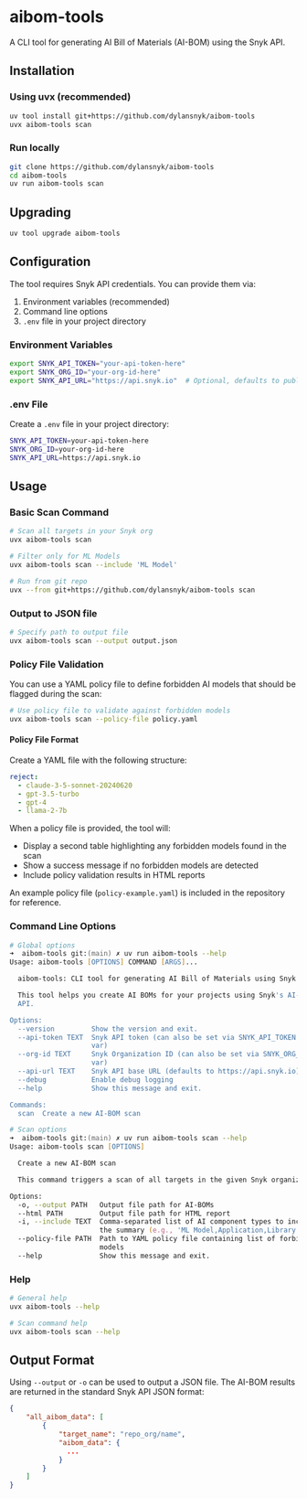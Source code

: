 # aibom-tools

A CLI tool for generating AI Bill of Materials (AI-BOM) using the Snyk API.

## Installation

### Using uvx (recommended)

```bash
uv tool install git+https://github.com/dylansnyk/aibom-tools
uvx aibom-tools scan
```

### Run locally

```bash
git clone https://github.com/dylansnyk/aibom-tools
cd aibom-tools
uv run aibom-tools scan
```

## Upgrading

```bash
uv tool upgrade aibom-tools
```

## Configuration

The tool requires Snyk API credentials. You can provide them via:

1. Environment variables (recommended)
2. Command line options
3. `.env` file in your project directory

### Environment Variables

```bash
export SNYK_API_TOKEN="your-api-token-here"
export SNYK_ORG_ID="your-org-id-here"
export SNYK_API_URL="https://api.snyk.io"  # Optional, defaults to public API
```

### .env File

Create a `.env` file in your project directory:

```bash
SNYK_API_TOKEN=your-api-token-here
SNYK_ORG_ID=your-org-id-here
SNYK_API_URL=https://api.snyk.io
```

## Usage

### Basic Scan Command

```bash
# Scan all targets in your Snyk org
uvx aibom-tools scan

# Filter only for ML Models
uvx aibom-tools scan --include 'ML Model'

# Run from git repo
uvx --from git+https://github.com/dylansnyk/aibom-tools scan
```

### Output to JSON file

```bash
# Specify path to output file
uvx aibom-tools scan --output output.json
```

### Policy File Validation

You can use a YAML policy file to define forbidden AI models that should be flagged during the scan:

```bash
# Use policy file to validate against forbidden models
uvx aibom-tools scan --policy-file policy.yaml
```

#### Policy File Format

Create a YAML file with the following structure:

```yaml
reject:
  - claude-3-5-sonnet-20240620
  - gpt-3.5-turbo
  - gpt-4
  - llama-2-7b
```

When a policy file is provided, the tool will:
- Display a second table highlighting any forbidden models found in the scan
- Show a success message if no forbidden models are detected
- Include policy validation results in HTML reports

An example policy file (`policy-example.yaml`) is included in the repository for reference.

### Command Line Options

```zsh
# Global options
➜  aibom-tools git:(main) ✗ uv run aibom-tools --help         
Usage: aibom-tools [OPTIONS] COMMAND [ARGS]...

  aibom-tools: CLI tool for generating AI Bill of Materials using Snyk API

  This tool helps you create AI BOMs for your projects using Snyk's AI-BOM
  API.

Options:
  --version         Show the version and exit.
  --api-token TEXT  Snyk API token (can also be set via SNYK_API_TOKEN env
                    var)
  --org-id TEXT     Snyk Organization ID (can also be set via SNYK_ORG_ID env
                    var)
  --api-url TEXT    Snyk API base URL (defaults to https://api.snyk.io)
  --debug           Enable debug logging
  --help            Show this message and exit.

Commands:
  scan  Create a new AI-BOM scan
```
```zsh
# Scan options
➜  aibom-tools git:(main) ✗ uv run aibom-tools scan --help
Usage: aibom-tools scan [OPTIONS]

  Create a new AI-BOM scan

  This command triggers a scan of all targets in the given Snyk organization.

Options:
  -o, --output PATH   Output file path for AI-BOMs
  --html PATH         Output file path for HTML report
  -i, --include TEXT  Comma-separated list of AI component types to include in
                      the summary (e.g., 'ML Model,Application,Library')
  --policy-file PATH  Path to YAML policy file containing list of forbidden
                      models
  --help              Show this message and exit.
```

### Help

```bash
# General help
uvx aibom-tools --help

# Scan command help
uvx aibom-tools scan --help
```

## Output Format

Using `--output` or `-o` can be used to output a JSON file. The AI-BOM results are returned in the standard Snyk API JSON format:

```json
{
    "all_aibom_data": [
        {
            "target_name": "repo_org/name",
            "aibom_data": {
              ...
            }
        }
    ]
}
```
